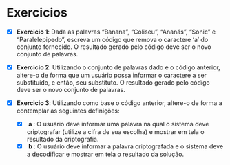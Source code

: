 <h1> Exercicios</h1>

- [X] <b>Exercicio 1</b>: Dada as palavras “Banana”, “Coliseu”, “Ananás”, “Sonic” e “Paralelepipedo”, escreva um
código que remova o caractere ‘a’ do conjunto fornecido. O resultado gerado pelo código deve ser o novo conjunto de palavras.

- [X] <b>Exercicio 2</b>: Utilizando o conjunto de palavras dado e o código anterior, altere-o de forma que um
usuário possa informar o caractere a ser substituído, e então, seu substituto. O
resultado gerado pelo código deve ser o novo conjunto de palavras.

- [x] <b>Exercicio 3</b>: Utilizando como base o código anterior, altere-o de forma a contemplar as seguintes
definições:
    - [X] <b> a </b>: O usuário deve informar uma palavra na qual o sistema deve criptografar
    (utilize a cifra de sua escolha) e mostrar em tela o resultado da
    criptografia.
    - [X] <b> b </b>: O usuário deve informar a palavra criptografada e o sistema deve a
    decodificar e mostrar em tela o resultado da solução.
